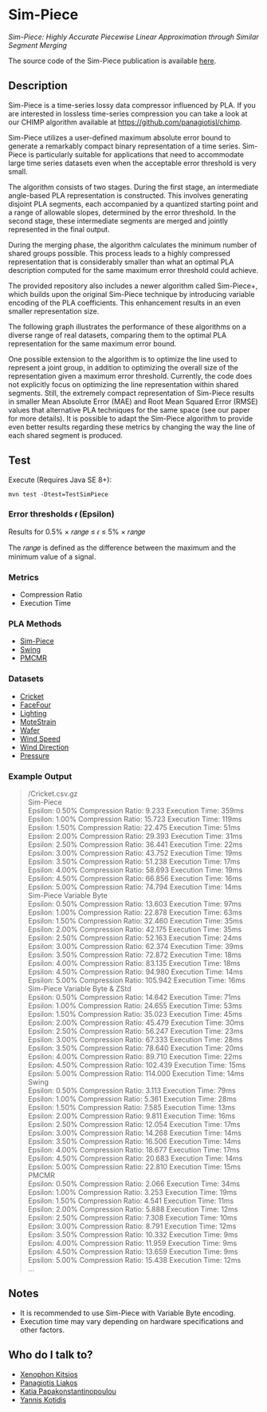 # Sim-Piece
*Sim-Piece: Highly Accurate Piecewise Linear Approximation through Similar Segment Merging*

The source code of the Sim-Piece publication is available [here](https://github.com/xkitsios/Sim-Piece/releases/tag/Paper_Edition). 

## Description
Sim-Piece is a time-series lossy data compressor influenced by PLA. If you are interested in lossless time-series compression you can take a look at our CHIMP algorithm available at https://github.com/panagiotisl/chimp.

Sim-Piece utilizes a user-defined maximum absolute error bound to generate a remarkably compact binary representation of a time series. Sim-Piece is particularly suitable for applications that need to accommodate large time series datasets even when the acceptable error threshold is very small.

The algorithm consists of two stages. During the first stage, an intermediate angle-based PLA representation is constructed. This involves generating disjoint PLA segments, each accompanied by a quantized starting point and a range of allowable slopes, determined by the error threshold. In the second stage, these intermediate segments are merged and jointly represented in the final output.

During the merging phase, the algorithm calculates the minimum number of shared groups possible. This process leads to a highly compressed representation that is considerably smaller than what an optimal PLA description computed for the same maximum error threshold could achieve.

The provided repository also includes a newer algorithm called Sim-Piece+, which builds upon the original Sim-Piece technique by introducing variable encoding of the PLA coefficients. This enhancement results in an even smaller representation size.

The following graph illustrates the performance of these algorithms on a diverse range of real datasets, comparing them to the optimal PLA representation for the same maximum error bound.

One possible extension to the algorithm is to optimize the line used to represent a joint group, in addition to optimizing the overall size of the representation given a maximum error threshold. Currently, the code does not explicitly focus on optimizing the line representation within shared segments. Still, the extremely compact representation of Sim-Piece results in smaller Mean Absolute Error (MAE) and Root Mean Squared Error (RMSE) values that alternative PLA techniques for the same space (see our paper for more details). It is possible to adapt the Sim-Piece algorithm to provide even better results regarding these metrics by changing the way the line of each shared segment is produced.

## Test
Execute (Requires Java SE 8+):

```
mvn test -Dtest=TestSimPiece
```

### Error thresholds 𝜖 (Epsilon)
Results for 0.5% × 𝑟𝑎𝑛𝑔𝑒 ≤ 𝜖 ≤ 5% × 𝑟𝑎𝑛𝑔𝑒

The 𝑟𝑎𝑛𝑔𝑒 is defined as the difference between the maximum and the minimum value of a signal.

### Metrics
- Compression Ratio
- Execution Time


### PLA Methods
- [Sim-Piece](http://vldb.org/pvldb/volumes/16/paper/Sim-Piece%3A%20Highly%20Accurate%20Piecewise%20Linear%20Approximation%20through%20Similar%20Segment%20Merging)
- [Swing](https://dl.acm.org/doi/10.14778/1687627.1687645)
- [PMCMR](https://ieeexplore.ieee.org/document/1260811)


### Datasets

- [Cricket](https://www.cs.ucr.edu/~eamonn/time_series_data_2018)
- [FaceFour](https://www.cs.ucr.edu/~eamonn/time_series_data_2018)
- [Lighting](https://www.cs.ucr.edu/~eamonn/time_series_data_2018)
- [MoteStrain](https://www.cs.ucr.edu/~eamonn/time_series_data_2018)
- [Wafer](https://www.cs.ucr.edu/~eamonn/time_series_data_2018)
- [Wind Speed](https://data.neonscience.org/data-products/DP1.20059.001/RELEASE-2022)
- [Wind Direction](https://data.neonscience.org/data-products/DP1.20059.001/RELEASE-2022)
- [Pressure](https://data.neonscience.org/data-products/DP1.20004.001/RELEASE-2022)

### Example Output
>/Cricket.csv.gz  
>Sim-Piece  
>Epsilon: 0.50%	Compression Ratio: 9.233	Execution Time: 359ms  
>Epsilon: 1.00%	Compression Ratio: 15.723	Execution Time: 119ms  
>Epsilon: 1.50%	Compression Ratio: 22.475	Execution Time: 51ms  
>Epsilon: 2.00%	Compression Ratio: 29.393	Execution Time: 31ms  
>Epsilon: 2.50%	Compression Ratio: 36.441	Execution Time: 22ms  
>Epsilon: 3.00%	Compression Ratio: 43.752	Execution Time: 19ms  
>Epsilon: 3.50%	Compression Ratio: 51.238	Execution Time: 17ms  
>Epsilon: 4.00%	Compression Ratio: 58.693	Execution Time: 19ms  
>Epsilon: 4.50%	Compression Ratio: 66.856	Execution Time: 16ms  
>Epsilon: 5.00%	Compression Ratio: 74.794	Execution Time: 14ms  
>Sim-Piece Variable Byte  
>Epsilon: 0.50%	Compression Ratio: 13.603	Execution Time: 97ms  
>Epsilon: 1.00%	Compression Ratio: 22.878	Execution Time: 63ms  
>Epsilon: 1.50%	Compression Ratio: 32.460	Execution Time: 35ms  
>Epsilon: 2.00%	Compression Ratio: 42.175	Execution Time: 35ms  
>Epsilon: 2.50%	Compression Ratio: 52.163	Execution Time: 24ms  
>Epsilon: 3.00%	Compression Ratio: 62.374	Execution Time: 39ms  
>Epsilon: 3.50%	Compression Ratio: 72.872	Execution Time: 18ms  
>Epsilon: 4.00%	Compression Ratio: 83.135	Execution Time: 18ms  
>Epsilon: 4.50%	Compression Ratio: 94.980	Execution Time: 14ms  
>Epsilon: 5.00%	Compression Ratio: 105.942	Execution Time: 16ms  
>Sim-Piece Variable Byte & ZStd  
>Epsilon: 0.50%	Compression Ratio: 14.642	Execution Time: 71ms  
>Epsilon: 1.00%	Compression Ratio: 24.655	Execution Time: 53ms  
>Epsilon: 1.50%	Compression Ratio: 35.023	Execution Time: 45ms  
>Epsilon: 2.00%	Compression Ratio: 45.479	Execution Time: 30ms  
>Epsilon: 2.50%	Compression Ratio: 56.247	Execution Time: 23ms  
>Epsilon: 3.00%	Compression Ratio: 67.333	Execution Time: 28ms  
>Epsilon: 3.50%	Compression Ratio: 78.640	Execution Time: 20ms  
>Epsilon: 4.00%	Compression Ratio: 89.710	Execution Time: 22ms  
>Epsilon: 4.50%	Compression Ratio: 102.439	Execution Time: 15ms  
>Epsilon: 5.00%	Compression Ratio: 114.000	Execution Time: 14ms  
>Swing  
>Epsilon: 0.50%	Compression Ratio: 3.113	Execution Time: 79ms  
>Epsilon: 1.00%	Compression Ratio: 5.361	Execution Time: 28ms  
>Epsilon: 1.50%	Compression Ratio: 7.585	Execution Time: 13ms  
>Epsilon: 2.00%	Compression Ratio: 9.811	Execution Time: 16ms  
>Epsilon: 2.50%	Compression Ratio: 12.054	Execution Time: 17ms  
>Epsilon: 3.00%	Compression Ratio: 14.268	Execution Time: 14ms  
>Epsilon: 3.50%	Compression Ratio: 16.506	Execution Time: 14ms  
>Epsilon: 4.00%	Compression Ratio: 18.677	Execution Time: 17ms  
>Epsilon: 4.50%	Compression Ratio: 20.683	Execution Time: 14ms  
>Epsilon: 5.00%	Compression Ratio: 22.810	Execution Time: 15ms  
>PMCMR  
>Epsilon: 0.50%	Compression Ratio: 2.066	Execution Time: 34ms  
>Epsilon: 1.00%	Compression Ratio: 3.253	Execution Time: 19ms  
>Epsilon: 1.50%	Compression Ratio: 4.541	Execution Time: 11ms  
>Epsilon: 2.00%	Compression Ratio: 5.888	Execution Time: 12ms  
>Epsilon: 2.50%	Compression Ratio: 7.308	Execution Time: 10ms  
>Epsilon: 3.00%	Compression Ratio: 8.791	Execution Time: 12ms  
>Epsilon: 3.50%	Compression Ratio: 10.332	Execution Time: 9ms  
>Epsilon: 4.00%	Compression Ratio: 11.959	Execution Time: 9ms  
>Epsilon: 4.50%	Compression Ratio: 13.659	Execution Time: 9ms  
>Epsilon: 5.00%	Compression Ratio: 15.438	Execution Time: 12ms  
>...

## Notes
- It is recommended to use Sim-Piece with Variable Byte encoding.
- Execution time may vary depending on hardware specifications and other factors.

## Who do I talk to?
- [Xenophon Kitsios](https://xkitsios.github.io/)
- [Panagiotis Liakos](https://cgi.di.uoa.gr/~p.liakos/)
- [Katia Papakonstantinopoulou](https://www2.aueb.gr/users/katia/)
- [Yannis Kotidis](http://pages.cs.aueb.gr/~kotidis/)
